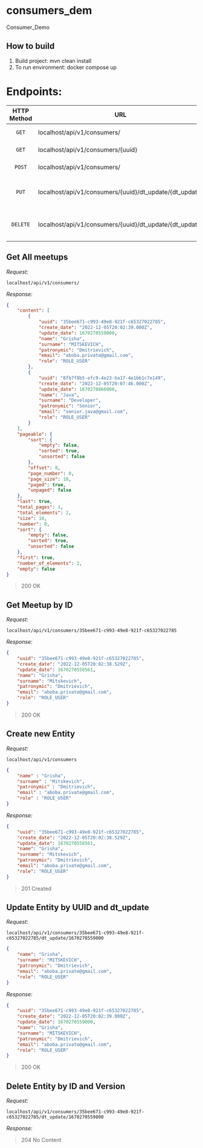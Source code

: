 # consumers_dem
Consumer_Demo

## How to build
1. Build project: mvn clean install
2. To run environment: docker compose up

# Endpoints:

|   HTTP Method   | URL                                                     | Description                       |
|:---------------:|---------------------------------------------------------|-----------------------------------|
|      `GET`      | localhost/api/v1/consumers/                             | Get All Entites                   |
|      `GET`      | localhost/api/v1/consumers/{uuid}                       | Get Entity by ID                  |
|     `POST`      | localhost/api/v1/consumers/                             | Create new Entity                 |
|      `PUT`      | localhost/api/v1/consumers/{uuid}/dt_update/{dt_update} | Update Entity by ID and dt_update |
|    `DELETE`     | localhost/api/v1/consumers/{uuid}/dt_update/{dt_update} | Delete Entity by ID and dt_update |

## Get All meetups

*Request:*

`localhost/api/v1/consumers/`

*Response:*
```json
{
    "content": [
        {
            "uuid": "35bee671-c993-49e8-921f-c65327022785",
            "create_date": "2022-12-05T20:02:39.000Z",
            "update_date": 1670270559000,
            "name": "Grisha",
            "surname": "MITSKEVICH",
            "patronymic": "Dmitrievich",
            "email": "aboba.private@gmail.com",
            "role": "ROLE_USER"
        },
        {
            "uuid": "8fb7f8b5-efc9-4e23-ba17-4e1bb1c7e149",
            "create_date": "2022-12-05T20:07:46.000Z",
            "update_date": 1670270866000,
            "name": "Java",
            "surname": "Developer",
            "patronymic": "Senior",
            "email": "senior.java@gmail.com",
            "role": "ROLE_USER"
        }
    ],
    "pageable": {
        "sort": {
            "empty": false,
            "sorted": true,
            "unsorted": false
        },
        "offset": 0,
        "page_number": 0,
        "page_size": 10,
        "paged": true,
        "unpaged": false
    },
    "last": true,
    "total_pages": 1,
    "total_elements": 2,
    "size": 10,
    "number": 0,
    "sort": {
        "empty": false,
        "sorted": true,
        "unsorted": false
    },
    "first": true,
    "number_of_elements": 2,
    "empty": false
}
```
>200 OK
## Get Meetup by ID

*Request:*

`localhost/api/v1/consumers/35bee671-c993-49e8-921f-c65327022785`

*Response:*
```json
{
    "uuid": "35bee671-c993-49e8-921f-c65327022785",
    "create_date": "2022-12-05T20:02:38.529Z",
    "update_date": 1670270558561,
    "name": "Grisha",
    "surname": "Mitskevich",
    "patronymic": "Dmitrievich",
    "email": "aboba.private@gmail.com",
    "role": "ROLE_USER"
}

```
> 200 OK
## Create new Entity

*Request:*

`localhost/api/v1/consumers`
> 


```json
{
    "name" : "Grisha",
    "surname" : "Mitskevich",
    "patronymic" : "Dmitrievich",
    "email" : "aboba.private@gmail.com",
    "role" : "ROLE_USER"
}
```

*Response:*
```json
{
    "uuid": "35bee671-c993-49e8-921f-c65327022785",
    "create_date": "2022-12-05T20:02:38.529Z",
    "update_date": 1670270558561,
    "name": "Grisha",
    "surname": "Mitskevich",
    "patronymic": "Dmitrievich",
    "email": "aboba.private@gmail.com",
    "role": "ROLE_USER"
}
```
>201 Created
## Update Entity by UUID and dt_update
*Request:*

`localhost/api/v1/consumers/35bee671-c993-49e8-921f-c65327022785/dt_update/1670270559000`

```json
{
    "name": "Grisha",
    "surname": "MITSKEVICH",
    "patronymic": "Dmitrievich",
    "email": "aboba.private@gmail.com",
    "role": "ROLE_USER"
}
```

*Response:*
```json
{
    "uuid": "35bee671-c993-49e8-921f-c65327022785",
    "create_date": "2022-12-05T20:02:39.000Z",
    "update_date": 1670270559000,
    "name": "Grisha",
    "surname": "MITSKEVICH",
    "patronymic": "Dmitrievich",
    "email": "aboba.private@gmail.com",
    "role": "ROLE_USER"
}
```
> 200 OK
## Delete Entity by ID and Version
*Request:*

`localhost/api/v1/consumers/35bee671-c993-49e8-921f-c65327022785/dt_update/1670270559000`

*Response:*

> 204 No Content 
